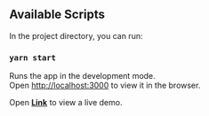 ## Available Scripts

In the project directory, you can run:

### `yarn start`

Runs the app in the development mode.\
Open [http://localhost:3000](http://localhost:3000) to view it in the browser.

Open **[Link](https://quizzical-mestorf-6fcaf4.netlify.app/)** to view a live demo.
